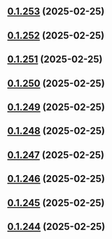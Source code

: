 ## [0.1.253](https://github.com/binary-braids/terraform-oracle/compare/v0.1.252...v0.1.253) (2025-02-25)



## [0.1.252](https://github.com/binary-braids/terraform-oracle/compare/v0.1.251...v0.1.252) (2025-02-25)



## [0.1.251](https://github.com/binary-braids/terraform-oracle/compare/v0.1.250...v0.1.251) (2025-02-25)



## [0.1.250](https://github.com/binary-braids/terraform-oracle/compare/v0.1.249...v0.1.250) (2025-02-25)



## [0.1.249](https://github.com/binary-braids/terraform-oracle/compare/v0.1.248...v0.1.249) (2025-02-25)



## [0.1.248](https://github.com/binary-braids/terraform-oracle/compare/v0.1.247...v0.1.248) (2025-02-25)



## [0.1.247](https://github.com/binary-braids/terraform-oracle/compare/v0.1.246...v0.1.247) (2025-02-25)



## [0.1.246](https://github.com/binary-braids/terraform-oracle/compare/v0.1.245...v0.1.246) (2025-02-25)



## [0.1.245](https://github.com/binary-braids/terraform-oracle/compare/v0.1.244...v0.1.245) (2025-02-25)



## [0.1.244](https://github.com/binary-braids/terraform-oracle/compare/v0.1.243...v0.1.244) (2025-02-25)



